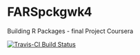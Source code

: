 # FARSpckgwk4
Building R Packages - final Project Coursera

[![Travis-CI Build Status](https://travis-ci.org/ykv001/FARSpckgwk4.svg?branch=master)](https://travis-ci.org/ykv001/FARSpckgwk4)
